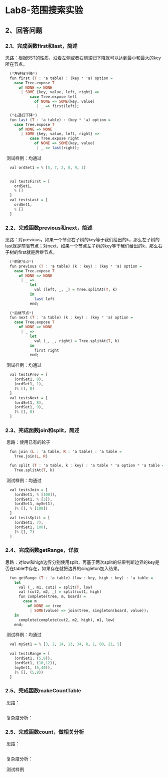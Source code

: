 # Lab8-范围搜索实验

## 2、回答问题

### 2.1、完成函数first和last，简述

​	思路：根据BST的性质，沿着左侧或者右侧递归下降就可以达到最小和最大的key所在节点。

```haskell
  (*左递归下降*)
  fun first (T : 'a table) : (key * 'a) option =
    case Tree.expose T
      of NONE => NONE
       | SOME {key, value, left, right} =>
           case Tree.expose left
             of NONE => SOME(key, value)
              | _ => first(left);

  (*右递归下降*)
  fun last (T : 'a table) : (key * 'a) option =
    case Tree.expose T
      of NONE => NONE
       | SOME {key, value, left, right} =>
           case Tree.expose right
             of NONE => SOME(key, value)
              | _ => last(right);
```

​	测试样例：均通过

```haskell
  val ordSet1 = % [5, 7, 2, 8, 9, 1]
  

  val testsFirst = [
    ordSet1,
    % []
  ]
  val testsLast = [
    ordSet1,
    % []
  ]
```

### 2.2、完成函数previous和next，简述

​	思路：对previous，如果一个节点右子树的key等于我们给出的k，那么左子树的last就是前驱节点；对next，如果一个节点左子树的key等于我们给出的k，那么右子树的first就是后继节点。

```haskell
  (*前驱节点*)
  fun previous (T : 'a table) (k : key) : (key * 'a) option =
    case Tree.expose T 
      of NONE => NONE
       | _ =>
           let 
             val (left, _, _) = Tree.splitAt(T, k)
           in
             last left
           end;
  
  (*后继节点*)
  fun next (T : 'a table) (k : key) : (key * 'a) option =
    case Tree.expose T
      of NONE => NONE
       | _ =>
           let
             val (_, _, right) = Tree.splitAt(T, k)
           in
             first right
           end;
```

​	测试样例：均通过

```haskell
  val testsPrev = [
    (ordSet1, 8),
    (ordSet1, 1),
    (% [], 8)
  ]
  val testsNext = [
    (ordSet1, 8),
    (ordSet1, 9),
    (% [], 8)
  ]
```

### 2.3、完成函数join和split，简述

​	思路：使用已有的轮子

```haskell
  fun join (L : 'a table, R : 'a table) : 'a table =
    Tree.join(L, R)

  fun split (T : 'a table, k : key) : 'a table * 'a option * 'a table =
    Tree.splitAt(T, k)
```

​	测试样例：均通过

```haskell
  val testsJoin = [
    (ordSet1, % [100]),
    (ordSet1, % [3]),
    (ordSet1, mySet1),
    (% [], % [100])
  ]
  val testsSplit = [
    (ordSet1, 7),
    (ordSet1, 100),
    (% [], 7)
  ]
```

### 2.4、完成函数getRange，详叙

​	思路：对low和high边界分别使用split，再基于两次split的结果判断边界的key是否在table中存在，如果存在就把边界的singleton加入结果。

```haskell
  fun getRange (T : 'a table) (low : key, high : key) : 'a table =
    let
      val (_, m1, cut1) = split(T, low)
      val (cut2, m2, _) = split(cut1, high)
      fun complete(tree, m, board) =
        case m
          of NONE => tree
           | SOME(value) => join(tree, singleton(board, value));
    in
      complete(complete(cut2, m2, high), m1, low)
    end;
```

​	测试样例：均通过

```haskell
  val mySet1 = % [3, 2, 14, 13, 34, 8, 1, 60, 21, 5]
  
  val testsRange = [
    (ordSet1, (5,8)),
    (ordSet1, (10,12)),
    (mySet1, (5,40)),
    (% [], (5,8))
  ]
```

### 2.5、完成函数makeCountTable

​	思路：

```haskell

```

​	复杂度分析：

### 2.5、完成函数count，做相关分析

​	思路：

```haskell

```

​	复杂度分析：

​	测试样例